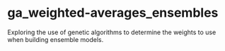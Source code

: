 # ga_weighted-averages_ensembles
Exploring the use of genetic algorithms to determine the weights to use when building ensemble models.
